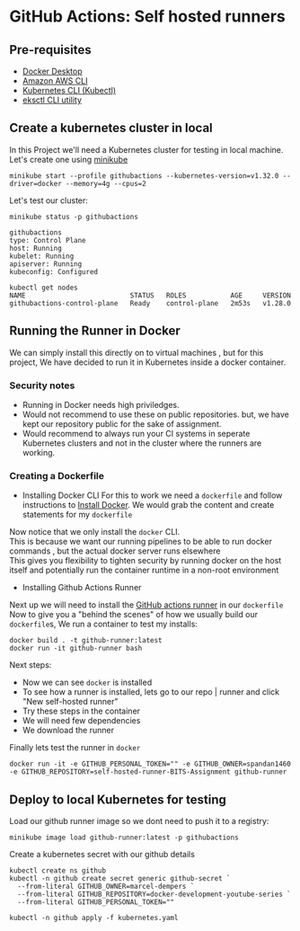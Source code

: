 # GitHub Actions: Self hosted runners

## Pre-requisites

* [Docker Desktop](https://www.docker.com/products/docker-desktop/)
* [Amazon AWS CLI](https://docs.aws.amazon.com/cli/latest/userguide/getting-started-install.html)
* [Kubernetes CLI (Kubectl)](https://kubernetes.io/docs/tasks/tools/)
* [eksctl CLI utility](https://eksctl.io/installation/)

## Create a kubernetes cluster in local

In this Project we'll need a Kubernetes cluster for testing in local machine. Let's create one using [minikube](https://minikube.sigs.k8s.io/) </br>

```
minikube start --profile githubactions --kubernetes-version=v1.32.0 --driver=docker --memory=4g --cpus=2
```

Let's test our cluster:
```
minikube status -p githubactions

githubactions
type: Control Plane
host: Running
kubelet: Running
apiserver: Running
kubeconfig: Configured

kubectl get nodes
NAME                          STATUS   ROLES           AGE     VERSION
githubactions-control-plane   Ready    control-plane   2m53s   v1.28.0
```

## Running the Runner in Docker 

We can simply install this directly on to virtual machines , but for this project, We have decided to run it in Kubernetes inside a docker container. </br>

### Security notes

* Running in Docker needs high priviledges.
* Would not recommend to use these on public repositories. but, we have kept our repository public for the sake of assignment.
* Would recommend to always run your CI systems in seperate Kubernetes clusters and not in the cluster where the runners are working.

### Creating a Dockerfile

* Installing Docker CLI 
For this to work we need a `dockerfile` and follow instructions to [Install Docker](https://docs.docker.com/engine/install/debian/).
We would grab the content and create statements for my `dockerfile` </br>

Now notice that we only install the `docker` CLI. </br> 
This is because we want our running pipelines to be able to run docker commands , but the actual docker server runs elsewhere </br>
This gives you flexibility to tighten security by running docker on the host itself and potentially run the container runtime in a non-root environment </br>

* Installing Github Actions Runner 

Next up we will need to install the [GitHub actions runner](https://github.com/actions/runner) in our `dockerfile`
Now to give you a "behind the scenes" of how we usually build our `dockerfile`s, We run a container to test my installs: 

```
docker build . -t github-runner:latest 
docker run -it github-runner bash
```

Next steps:

* Now we can see `docker` is installed 
* To see how a runner is installed, lets go to our repo | runner and click "New self-hosted runner"
* Try these steps in the container
* We will need few dependencies
* We download the runner



Finally lets test the runner in `docker` 

```
docker run -it -e GITHUB_PERSONAL_TOKEN="" -e GITHUB_OWNER=spandan1460 -e GITHUB_REPOSITORY=self-hosted-runner-BITS-Assignment github-runner
```

## Deploy to local Kubernetes for testing 

Load our github runner image so we dont need to push it to a registry:

```
minikube image load github-runner:latest -p githubactions
```

Create a kubernetes secret with our github details 

```
kubectl create ns github
kubectl -n github create secret generic github-secret `
  --from-literal GITHUB_OWNER=marcel-dempers `
  --from-literal GITHUB_REPOSITORY=docker-development-youtube-series `
  --from-literal GITHUB_PERSONAL_TOKEN=""

kubectl -n github apply -f kubernetes.yaml
```

